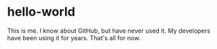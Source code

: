 # hello-world

This is me.  I know about GitHub, but have never used it.  My developers have been using it for years.
That's all for now.
